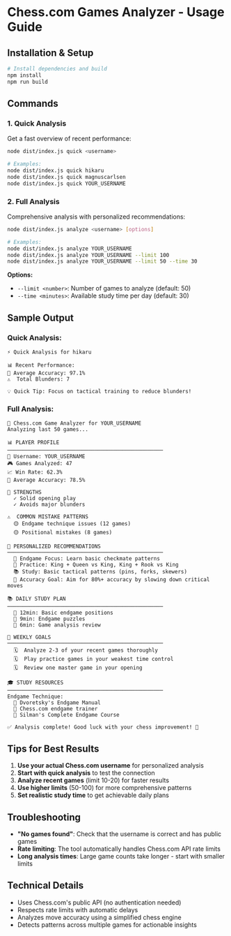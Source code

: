 # Chess.com Games Analyzer - Usage Guide

## Installation & Setup

```bash
# Install dependencies and build
npm install
npm run build
```

## Commands

### 1. Quick Analysis
Get a fast overview of recent performance:

```bash
node dist/index.js quick <username>

# Examples:
node dist/index.js quick hikaru
node dist/index.js quick magnuscarlsen
node dist/index.js quick YOUR_USERNAME
```

### 2. Full Analysis
Comprehensive analysis with personalized recommendations:

```bash
node dist/index.js analyze <username> [options]

# Examples:
node dist/index.js analyze YOUR_USERNAME
node dist/index.js analyze YOUR_USERNAME --limit 100
node dist/index.js analyze YOUR_USERNAME --limit 50 --time 30
```

**Options:**
- `--limit <number>`: Number of games to analyze (default: 50)
- `--time <minutes>`: Available study time per day (default: 30)

## Sample Output

### Quick Analysis:
```
⚡ Quick Analysis for hikaru

📊 Recent Performance:
🎯 Average Accuracy: 97.1%
⚠️  Total Blunders: 7

💡 Quick Tip: Focus on tactical training to reduce blunders!
```

### Full Analysis:
```
🏁 Chess.com Game Analyzer for YOUR_USERNAME
Analyzing last 50 games...

📊 PLAYER PROFILE
──────────────────────────────────────────────────
👤 Username: YOUR_USERNAME
🎮 Games Analyzed: 47
📈 Win Rate: 62.3%
🎯 Average Accuracy: 78.5%

💪 STRENGTHS
  ✓ Solid opening play
  ✓ Avoids major blunders

⚠️  COMMON MISTAKE PATTERNS
  🟡 Endgame technique issues (12 games)
  🟡 Positional mistakes (8 games)

🎯 PERSONALIZED RECOMMENDATIONS
──────────────────────────────────────────────────
  👑 Endgame Focus: Learn basic checkmate patterns
  🏁 Practice: King + Queen vs King, King + Rook vs King
  📚 Study: Basic tactical patterns (pins, forks, skewers)
  🎯 Accuracy Goal: Aim for 80%+ accuracy by slowing down critical moves

📚 DAILY STUDY PLAN
──────────────────────────────────────────────────
  📅 12min: Basic endgame positions
  📅 9min: Endgame puzzles
  📅 6min: Game analysis review

📅 WEEKLY GOALS
──────────────────────────────────────────────────
  🗓️  Analyze 2-3 of your recent games thoroughly
  🗓️  Play practice games in your weakest time control
  🗓️  Review one master game in your opening

🎓 STUDY RESOURCES
──────────────────────────────────────────────────
Endgame Technique:
  📖 Dvoretsky's Endgame Manual
  📖 Chess.com endgame trainer
  📖 Silman's Complete Endgame Course

✅ Analysis complete! Good luck with your chess improvement! 🚀
```

## Tips for Best Results

1. **Use your actual Chess.com username** for personalized analysis
2. **Start with quick analysis** to test the connection
3. **Analyze recent games** (limit 10-20) for faster results
4. **Use higher limits** (50-100) for more comprehensive patterns
5. **Set realistic study time** to get achievable daily plans

## Troubleshooting

- **"No games found"**: Check that the username is correct and has public games
- **Rate limiting**: The tool automatically handles Chess.com API rate limits
- **Long analysis times**: Large game counts take longer - start with smaller limits

## Technical Details

- Uses Chess.com's public API (no authentication needed)
- Respects rate limits with automatic delays
- Analyzes move accuracy using a simplified chess engine
- Detects patterns across multiple games for actionable insights